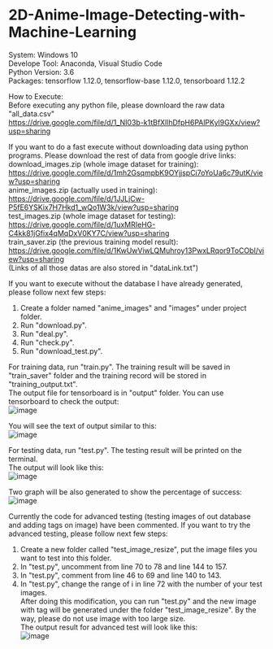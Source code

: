 # 2D-Anime-Image-Detecting-with-Machine-Learning
System: Windows 10   
Develope Tool: Anaconda, Visual Studio Code  
Python Version: 3.6  
Packages: tensorflow 1.12.0, tensorflow-base 1.12.0, tensorboard 1.12.2  

How to Execute:  
Before executing any python file, please downloard the raw data "all_data.csv"  
https://drive.google.com/file/d/1_NI03b-k1tBfXllhDfpH6PAlPKyl9GXx/view?usp=sharing  
  
If you want to do a fast execute without downloading data using python programs. Please download the rest of data from google drive links:  
download_images.zip (whole image dataset for training):  
https://drive.google.com/file/d/1mh2GsqmpbK9OYjjspCi7oYoUa6c79utK/view?usp=sharing  
anime_images.zip (actually used in training):  
https://drive.google.com/file/d/1JJLjCw-P5fE6YSKix7H7Hkd1_wQo1W3k/view?usp=sharing  
test_images.zip (whole image dataset for testing):  
https://drive.google.com/file/d/1uxMRIeHG-C4kk81jGfix4qMqDxV0KY7C/view?usp=sharing  
train_saver.zip (the previous training model result):  
https://drive.google.com/file/d/1KwUwViwLQMuhroy13PwxLRqor9ToCObI/view?usp=sharing  
(Links of all those datas are also stored in "dataLink.txt")  
  
If you want to execute without the database I have already generated, please follow next few steps:  
 1. Create a folder named "anime_images" and "images" under project folder.  
 2. Run "download.py".  
 3. Run "deal.py".  
 4. Run "check.py".  
 5. Run "download_test.py".  
  
 For training data, run "train.py". The training result will be saved in "train_saver" folder and the training record will be stored in "training_output.txt".  
The output file for tensorboard is in "output" folder. You can use tensorboard to check the output:  
![image](https://github.com/TimZRZ/ERG_NBA/raw/master/NBA_Analysis/readme_image/tensorboard.png)  
     
You will see the text of output similar to this:  
![image](https://github.com/TimZRZ/ERG_NBA/raw/master/NBA_Analysis/readme_image/train.png)  
   
For testing data, run "test.py". The testing result will be printed on the terminal.  
The output will look like this:  
![image](https://github.com/TimZRZ/ERG_NBA/raw/master/NBA_Analysis/readme_image/test.png)  
  
Two graph will be also generated to show the percentage of success:  
![image](https://github.com/TimZRZ/ERG_NBA/raw/master/NBA_Analysis/readme_image/Figure_1.png)  
  
Currently the code for advanced testing (testing images of out database and adding tags on image) have been commented. If you want to try the advanced testing, please follow next few steps:  
  1. Create a new folder called "test_image_resize", put the image files you want to test into this folder.  
  2. In "test.py", uncomment from line 70 to 78 and line 144 to 157.  
  3. In "test.py", comment from line 46 to 69 and line 140 to 143.  
  4. In "test.py", change the range of i in line 72 with the number of your test images.  
After doing this modification, you can run "test.py" and the new image with tag will be generated under the folder "test_image_resize". By the way, please do not use image with too large size.  
The output result for advanced test will look like this:  
![image](https://github.com/TimZRZ/ERG_NBA/raw/master/NBA_Analysis/readme_image/output1.png)  
